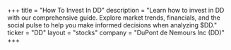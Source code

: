 +++
title = "How To Invest In DD"
description = "Learn how to invest in DD with our comprehensive guide. Explore market trends, financials, and the social pulse to help you make informed decisions when analyzing $DD."
ticker = "DD"
layout = "stocks"
company = "DuPont de Nemours Inc (DD)"
+++

